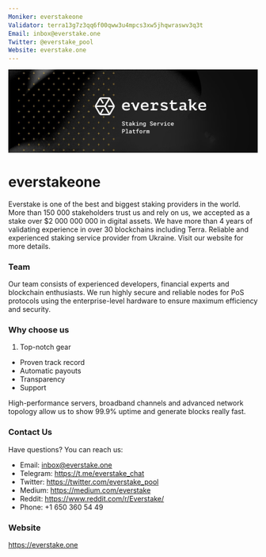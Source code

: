 ```yaml
---
Moniker: everstakeone
Validator: terra13g7z3qq6f00qww3u4mpcs3xw5jhqwraswv3q3t
Email: inbox@everstake.one
Twitter: @everstake_pool
Website: everstake.one
---
```

![everstakeone logo](./1500x500.jpg)
# everstakeone  
Everstake is one of the best and biggest staking providers in the world. More than 150 000 stakeholders trust us and rely on us, we accepted as a stake over $2 000 000 000 in digital assets. We have more than 4 years of validating experience in over 30 blockchains including Terra.
Reliable and experienced staking service provider from Ukraine. Visit our website for more details.  

### Team  
Our team consists of experienced developers, financial experts and blockchain enthusiasts. We run highly secure and reliable nodes for PoS protocols using the enterprise-level hardware to ensure maximum efficiency and security.  

### Why choose us
   1. Top-notch gear
   * Proven track record
   * Automatic payouts
   * Transparency
   * Support  

High-performance servers, broadband channels and advanced network topology allow us to show 99.9% uptime and generate blocks really fast.  

### Contact Us  
Have questions? You can reach us:  
   * Email: inbox@everstake.one
   * Telegram: https://t.me/everstake_chat
   * Twitter: https://twitter.com/everstake_pool
   * Medium: https://medium.com/everstake
   * Reddit: https://www.reddit.com/r/Everstake/
   * Phone: +1 650 360 54 49  

### Website

https://everstake.one


